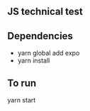 ## JS technical test

## Dependencies
 * yarn global add expo
 * yarn install

## To run
yarn start
